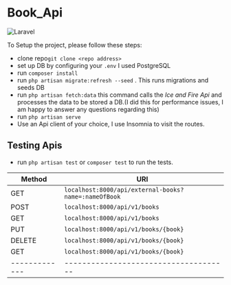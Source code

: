 # Book_Api

![Laravel](https://github.com/Frediflexta/book_api/workflows/Laravel/badge.svg)

To Setup the project, please follow these steps:

 - clone repo`git clone <repo address>`
 - set up DB by configuring your  `.env` I used PostgreSQL
 - run `composer install` 
 - run `php artisan migrate:refresh --seed` . This runs migrations and seeds DB
 - run `php artisan fetch:data` this command calls the *Ice and Fire Api* and processes the data to be stored a DB.(I did this for performance issues, I am happy to answer any questions regarding this) 
 - run `php artisan serve`
- Use an Api client of your choice, I use Insomnia to visit the routes.



## Testing Apis
- run `php artisan test` or `composer test` to run the tests.

|Method                |URI                        
|----------------|-------------------------------|
|GET|`localhost:8000/api/external-books?name=:nameOfBook`|
|POST          |`localhost:8000/api/v1/books`            |
|GET          |`localhost:8000/api/v1/books`|
|PUT         | `localhost:8000/api/v1/books/{book}`|
| DELETE      | `localhost:8000/api/v1/books/{book}`|
| GET         | `localhost:8000/api/v1/books/{book}`|
|-------------|-------------------------------------|
